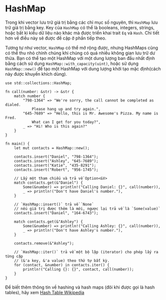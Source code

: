 # HashMap

Trong khi vector lưu trữ giá trị bằng các chỉ mục số nguyên, thì `HashMap` lưu trữ giá trị bằng key. Key của `HashMap` có thể là booleans, integers, strings, hoặc bất kì kiểu dữ liệu nào khác mà được triển khai trait `Eq` và `Hash`. Chi tiết hơn về điều này sẽ được đề cập ở phần tiếp theo.

Tương tự như vector, `HashMap` có thể mở rộng được, nhưng HashMaps cũng có thể thu nhỏ chính chúng khi chúng có quá nhiều không gian lưu trữ dư thừa. Bạn có thể tạo một HashMap với một dung lượng ban đầu nhất định bằng cách sử dụng `HashMap::with_capacity(uint)`, hoặc sử dụng `HashMap::new()` để tạo một HashMap với dung lượng khởi tạo mặc định(cách này được khuyến khích dùng).

```rust,editable
use std::collections::HashMap;

fn call(number: &str) -> &str {
    match number {
        "798-1364" => "We're sorry, the call cannot be completed as dialed. 
            Please hang up and try again.",
        "645-7689" => "Hello, this is Mr. Awesome's Pizza. My name is Fred.
            What can I get for you today?",
        _ => "Hi! Who is this again?"
    }
}

fn main() { 
    let mut contacts = HashMap::new();

    contacts.insert("Daniel", "798-1364");
    contacts.insert("Ashley", "645-7689");
    contacts.insert("Katie", "435-8291");
    contacts.insert("Robert", "956-1745");

    // Lấy một tham chiếu và trả về Option<&V>
    match contacts.get(&"Daniel") {
        Some(&number) => println!("Calling Daniel: {}", call(number)),
        _ => println!("Don't have Daniel's number."),
    }

    // `HashMap::insert()` trả về `None`
    // nếu giá trị được thêm là mới, ngược lại trả về là `Some(value)`
    contacts.insert("Daniel", "164-6743");

    match contacts.get(&"Ashley") {
        Some(&number) => println!("Calling Ashley: {}", call(number)),
        _ => println!("Don't have Ashley's number."),
    }

    contacts.remove(&"Ashley"); 

    // `HashMap::iter()` trả về một bộ lặp (iterator) cho phép lấy ra từng cặp 
    // (&'a key, &'a value) theo thứ tự bất kỳ.
    for (contact, &number) in contacts.iter() {
        println!("Calling {}: {}", contact, call(number)); 
    }
}
```

Để biết thêm thông tin về hashing và hash maps (đôi khi được gọi là hash tables), hãy xem [Hash Table Wikipedia][wiki-hash]

[wiki-hash]: https://en.wikipedia.org/wiki/Hash_table